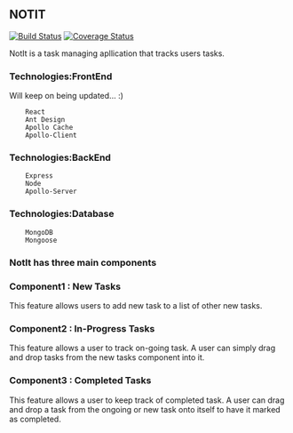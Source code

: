 ## NOTIT

[![Build Status](https://travis-ci.com/tribeless/notit-server.svg?branch=dev)](https://travis-ci.com/tribeless/notit-server)
[![Coverage Status](https://coveralls.io/repos/github/tribeless/notit-server/badge.svg?branch=dev)](https://coveralls.io/github/tribeless/notit-server?branch=dev)

NotIt is a task managing apllication that tracks users tasks. 

### Technologies:FrontEnd
Will keep on being updated... :)

        React
        Ant Design
        Apollo Cache
        Apollo-Client
        
### Technologies:BackEnd

        Express
        Node
        Apollo-Server

### Technologies:Database

        MongoDB
        Mongoose


### NotIt has three main components
### Component1 : New Tasks

This feature allows users to add new task to a list of other new tasks. 

### Component2 : In-Progress Tasks

This feature allows a user to track on-going task. A user can simply drag and drop tasks from the new tasks component into it.

### Component3 : Completed Tasks

This feature allows a user to keep track of completed task. A user can drag and drop a task from the ongoing or new task onto itself to have it marked as completed.
